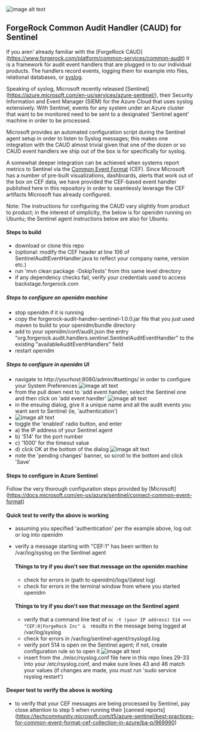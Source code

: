 ![image alt text](./images/logo.png)

## ForgeRock Common Audit Handler (CAUD) for Sentinel

If you aren' already familiar with the [ForgeRock CAUD] (https://www.forgerock.com/platform/common-services/common-audit) it is a framework for audit event handlers that are plugged in to our individual products. The handlers record events, logging them for example into files, relational databases, or [syslog](https://en.wikipedia.org/wiki/Syslog).

Speaking of syslog, Microsoft recently released [Sentinel] (https://azure.microsoft.com/en-us/services/azure-sentinel/), their Security Information and Event Manager (SIEM) for the Azure Cloud that uses syslog extensively. With Sentinel, events for any system under an Azure cluster that want to be monitored need to be sent to a designated 'Sentinel agent' machine in order to be processed.

Microsoft provides an automated configuration script during the Sentinel agent setup in order to listen to Syslog messages; this makes one integration with the CAUD almost trivial given that one of the dozen or so CAUD event handlers we ship out of the box is for specifically for syslog.

A somewhat deeper integration can be achieved when systems report metrics to Sentinel via the [Common Event Format](https://ldapwiki.com/wiki/Common%20Event%20Format) (CEF). Since Microsoft has a number of pre-built visualizations, dashboards, alerts that work out of the box on CEF data, we have provided the CEF-based event handler published here in this repository in order to seamlessly leverage the CEF artifacts Microsoft has already configured.

Note: The instructions for configuring the CAUD vary slightly from product to product; in the interest of simplicity, the below is for openidm running on Ubuntu; the Sentinel agent instructions below are also for Ubuntu.

#### Steps to build
- download or clone this repo
- (optional: modify the CEF header at line 106 of SentinelAuditEventHandler.java to reflect your company name, version etc.)
- run 'mvn clean package -DskipTests' from this same level directory
- if any dependency checks fail, verify your credentials used to access backstage.forgerock.com

##### Steps to configure on openidm machine
- stop openidm if it is running
- copy the forgerock-audit-handler-sentinel-1.0.0.jar file that you just used maven to build to your openidm/bundle directory
- add to your openidm/conf/audit.json the entry "org.forgerock.audit.handlers.sentinel.SentinelAuditEventHandler" to the existing "availableAuditEventHandlers" field
- restart openidm

##### Steps to configure in openidm UI
- navigate to http://yourhost:8080/admin/#settings/ in order to configure your System Preferences
![image alt text](./images/1.png)
- from the pull down next to 'add event handler, select the Sentinel one and then click on 'add event handler'
![image alt text](./images/2.png)
- in the ensuing dialog, give it a unique name and all the audit events you want sent to Sentinel (ie, 'authentication')
- ![image alt text](./images/3.png)
- toggle the 'enabled' radio button, and enter 
- a) the IP address of your Sentinel agent 
- b) '514' for the port number
- c) '1000' for the timeout value
- d) click OK at the bottom of the dialog
![image alt text](./images/4.png)
- note the 'pending changes' banner, so scroll to the bottom and click 'Save'


#### Steps to configure in Azure Sentinel
Follow the very thorough configuration steps provided by [Microsoft] (https://docs.microsoft.com/en-us/azure/sentinel/connect-common-event-format)

#### Quick test to verify the above is working
- assuming you specified 'authentication' per the example above, log out or log into openidm
- verify a message starting with "CEF:1" has been written to /var/log/syslog on the Sentinel agent
	
	#### Things to try if you don't see that message on the openidm machine
	- check for errors in (path to openidm)/logs/(latest log)
	- check for errors in the terminal window from where you started openidm
	
	#### Things to try if you don't see that message on the Sentinel agent
	- verify that a command line test of 
	`nc -t (your IP address) 514 <<< "CEF:0|ForgeRock Inc" & 
	`results in the message being logged at /var/log/syslog
	- check for errors in /var/log/sentinel-agent/rsyslogd.log
	- verify port 514 is open on the Sentinel agent; if not, create configuration rule so to open it
![image alt text](./images/6.png)
	- insert from the ./misc/rsyslog.conf file here in this repo lines 29-33 into your /etc/rsyslog.conf, and make sure lines 43 and 46 match your values (if changes are made, you must run 'sudo service rsyslog restart')
	
#### Deeper test to verify the above is working
- to verify that your CEF messages are being processed by Sentinel, pay close attention to step 5 when running their [canned reports] (https://techcommunity.microsoft.com/t5/azure-sentinel/best-practices-for-common-event-format-cef-collection-in-azure/ba-p/969990)